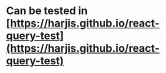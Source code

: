# Can be tested in [https://harjis.github.io/react-query-test](https://harjis.github.io/react-query-test)
